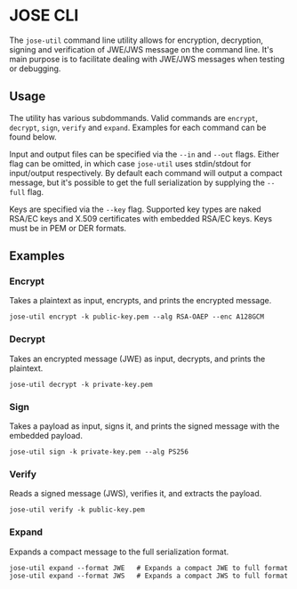 # JOSE CLI

The `jose-util` command line utility allows for encryption, decryption, 
signing and verification of JWE/JWS message on the command line. It's main
purpose is to facilitate dealing with JWE/JWS messages when testing or
debugging.

## Usage

The utility has various subdommands. Valid commands are `encrypt`, `decrypt`,
`sign`, `verify` and `expand`. Examples for each command can be found below.

Input and output files can be specified via the `--in` and `--out` flags.
Either flag can be omitted, in which case `jose-util` uses stdin/stdout for
input/output respectively. By default each command will output a compact
message, but it's possible to get the full serialization by supplying the
`--full` flag.

Keys are specified via the `--key` flag. Supported key types are naked RSA/EC
keys and X.509 certificates with embedded RSA/EC keys. Keys must be in PEM
or DER formats.

## Examples

### Encrypt

Takes a plaintext as input, encrypts, and prints the encrypted message.

    jose-util encrypt -k public-key.pem --alg RSA-OAEP --enc A128GCM

### Decrypt

Takes an encrypted message (JWE) as input, decrypts, and prints the plaintext.

    jose-util decrypt -k private-key.pem

### Sign

Takes a payload as input, signs it, and prints the signed message with the embedded payload.

    jose-util sign -k private-key.pem --alg PS256

### Verify

Reads a signed message (JWS), verifies it, and extracts the payload.

    jose-util verify -k public-key.pem

### Expand

Expands a compact message to the full serialization format.

    jose-util expand --format JWE   # Expands a compact JWE to full format
    jose-util expand --format JWS   # Expands a compact JWS to full format
